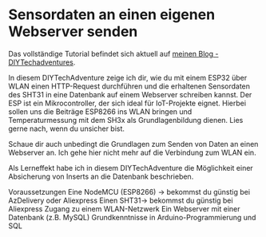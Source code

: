 # Sensordaten an einen eigenen Webserver senden
Das vollständige Tutorial befindet sich aktuell auf [meinen Blog - DIYTechadventures](https://diytechadventures.de/sensordaten-an-pc-senden/).

In diesem DIYTechAdventure zeige ich dir, wie du mit einem ESP32 über WLAN einen HTTP-Request durchführen 
und die erhaltenen Sensordaten des SHT31 in eine Datenbank auf einem Webserver schreiben kannst. 
Der ESP ist ein Mikrocontroller, der sich ideal für IoT-Projekte eignet.
Hierbei sollen uns die Beiträge ESP8266 ins WLAN bringen und Temperaturmessung mit dem SH3x als Grundlagenbildung dienen. 
Lies gerne nach, wenn du unsicher bist.

Schaue dir auch unbedingt die Grundlagen zum Senden von Daten an einen Webserver an. Ich gehe hier nicht mehr auf die Verbindung zum WLAN ein.

Als Lerneffekt habe ich in diesem DIYTechAdventure die Möglichkeit einer Absicherung von Inserts an die Datenbank beschrieben.

Voraussetzungen
Eine NodeMCU (ESP8266) -> bekommst du günstig bei AzDelivery oder Aliexpress
Einen SHT31-> bekommst du günstig bei Aliexpress
Zugang zu einem WLAN-Netzwerk
Ein Webserver mit einer Datenbank (z.B. MySQL)
Grundkenntnisse in Arduino-Programmierung und SQL
